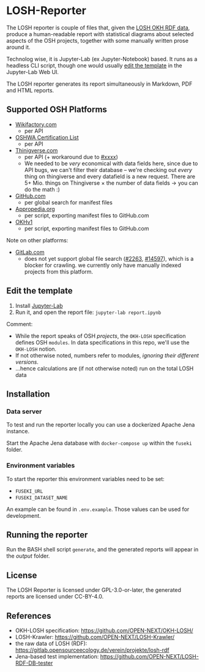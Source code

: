 # LOSH-Reporter

The LOSH reporter is couple of files that,
given the [LOSH OKH RDF data](https://gitlab.opensourceecology.de/verein/projekte/losh-rdf/),
produce a human-readable report
with statistical diagrams about selected aspects of the OSH projects,
together with some manually written prose around it.

Technolog wise,
it is Jupyter-Lab (ex Jupyter-Notebook) based.
It runs as a headless CLI script,
though one would usually [edit the template](#edit-the-template)
in the Jupyter-Lab Web UI.

The LOSH reporter generates its report
simultaneously in Markdown, PDF and HTML reports.

## Supported OSH Platforms

- [Wikifactory.com](https://wikifactory.com/)
  - per API
- [OSHWA Certification List](https://certification.oshwa.org/list.html)
  - per API
- [Thinigverse.com](thingiverse.com)
  - per API (+ workaround due to [#xxxx](URL-TO-TICKET))
  - We needed to be _very_ economical with data fields here,
    since due to API bugs,
    we can't filter their database –
    we're checking out _every_ thing on thingiverse
    and every datafield is a new request.
    There are 5+ Mio. things on Thingiverse
    × the number of data fields
    → you can do the math :)
- [GitHub.com](https://github.com/)
  - per global search for manifest files
- [Appropedia.org](https://appropedia.org/)
  - per script, exporting manifest files to GitHub.com
- [OKHv1](https://www.internetofproduction.org/open-know-how)
  - per script, exporting manifest files to GitHub.com

Note on other platforms:

- [GitLab.com](https://gitlab.com/)
  - does not yet support global file search
    ([#2263](https://forum.gitlab.com/t/search-code-across-all-projects/2263),
    [#14597](https://gitlab.com/gitlab-org/gitlab-foss/-/issues/14597)),
    which is a blocker for crawling.
    we currently only have manually indexed projects from this platform.

## Edit the template

1. Install [Jupyter-Lab](https://jupyter.org/)
2. Run it, and open the report file: `jupyter-lab report.ipynb`

Comment:

- While the report speaks of OSH _projects_,
  the `OKH-LOSH` specification defines OSH `modules`.
  In data specifications in this repo,
  we'll use the `OKH-LOSH` notion.
- If not otherwise noted, numbers refer to modules,
  _ignoring their different versions_.
- …hence calculations are (if not otherwise noted) run on the total LOSH data

## Installation

### Data server

To test and run the reporter locally
you can use a dockerized Apache Jena instance.

Start the Apache Jena database with `docker-compose up` within the `fuseki` folder.

### Environment variables

To start the reporter this environment variables need to be set:

- `FUSEKI_URL`
- `FUSEKI_DATASET_NAME`

An example can be found in `.env.example`.
Those values can be used for development.

## Running the reporter

Run the BASH shell script `generate`,
and the generated reports will appear in the _output_ folder.

## License

The LOSH Reporter is licensed under GPL-3.0-or-later,
the generated reports are licensed under CC-BY-4.0.

## References

- OKH-LOSH specification: <https://github.com/OPEN-NEXT/OKH-LOSH/>
- LOSH-Krawler: <https://github.com/OPEN-NEXT/LOSH-Krawler/>
- the raw data of LOSH (RDF): <https://gitlab.opensourceecology.de/verein/projekte/losh-rdf>
- Jena-based test implementation: <https://github.com/OPEN-NEXT/LOSH-RDF-DB-tester>
